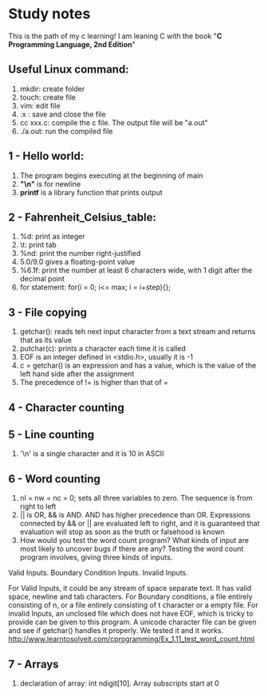 # Study notes
This is the path of my c learning!
I am leaning C with the book "**C Programming Language, 2nd Edition**"

## Useful Linux command:

1. mkdir: create folder
2. touch: create file
3. vim: edit file
4. :x : save and close the file
5. cc xxx.c: compile the c file. The output file will be "a.out"
6. ./a.out: run the compiled file

## 1 - Hello world:
1. The program begins executing at the beginning of main
2. **"\n"** is for newline
3. **printf** is a library function that prints output 

## 2 - Fahrenheit_Celsius_table:
1. %d: print as integer
2. \t: print tab
3. %nd: print the number right-justified
4. 5.0/9.0 gives a floating-point value
5. %6.1f: print the number at least 6 characters wide, with 1 digit after the decimal point
6. for statement: for(i = 0; i<= max; i = i+step){};

## 3 - File copying
1. getchar(): reads teh next input character from a text stream and returns that as its value
2. putchar(c): prints a character each time it is called
3. EOF is an integer defined in <stdio.h>, usually it is -1
4. c = getchar() is an expression and has a value, which is the value of the left hand side after the assignment
5. The precedence of != is higher than that of =

## 4 - Character counting

## 5 - Line counting
1. '\n' is a single character and it is 10 in ASCII

## 6 - Word counting
1. nl = nw = nc = 0; sets all three variables to zero. The sequence is from right to left
2. || is OR, && is AND. AND has higher precedence than OR. Expressions connected by && or || are evaluated left to right, and it is guaranteed that evaluation will stop as soon as the truth or falsehood is known
3. How would you test the word count program? What kinds of input are most likely to uncover bugs if there are any?
Testing the word count program involves, giving three kinds of inputs.

Valid Inputs.
Boundary Condition Inputs.
Invalid Inputs.

For Valid Inputs, it could be any stream of space separate text. It has valid space, newline and tab characters. 
For Boundary conditions, a file entirely consisting of n, or a file entirely consisting of t character or a empty file.
For invalid Inputs, an unclosed file which does not have EOF, which is tricky to provide can be given to this program. A unicode character file can be given and see if getchar() handles it properly. We tested it and it works.
http://www.learntosolveit.com/cprogramming/Ex_1.11_test_word_count.html

## 7 - Arrays
1. declaration of array: int ndigit\[10\]. Array subscripts start at 0














